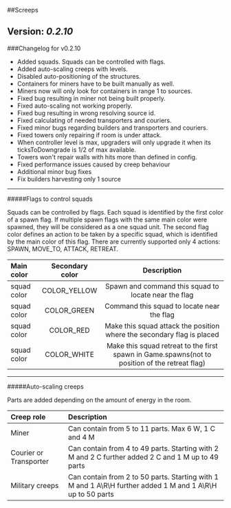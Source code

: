 ##Screeps

Version: _0.2.10_
-------
###Changelog for v0.2.10

- Added squads. Squads can be controlled with flags.
- Added auto-scaling creeps with levels.
- Disabled auto-positioning of the structures.
- Containers for miners have to be built manually as well.
- Miners now will only look for containers in range 1 to sources.
- Fixed bug resulting in miner not being built properly.
- Fixed auto-scaling not working properly.
- Fixed bug resulting in wrong resolving source id.
- Fixed calculating of needed transporters and couriers.
- Fixed minor bugs regarding builders and transporters and couriers.
- Fixed towers only repairing if room is under attack.
- When controller level is max, upgraders will only upgrade it when its ticksToDowngrade is 1/2 of max available.
- Towers won't repair walls with hits more than defined in config.
- Fixed performance issues caused by creep behaviour
- Additional minor bug fixes
- Fix builders harvesting only 1 source

-------
#####Flags to control squads

Squads can be controlled by flags. 
Each squad is identified by the first color of a spawn flag. If multiple spawn flags with the same main color were spawned, they will be considered as a one squad unit.
The second flag color defines an action to be taken by a specific squad, which is identified by the main color of this flag.
There are currently supported only 4 actions: SPAWN, MOVE_TO, ATTACK, RETREAT.

| Main color      | Secondary color  | Description |
|:-----------|:----------:|:------------:|
| squad color     | COLOR_YELLOW| Spawn and command this squad to locate near the flag|
| squad color      | COLOR_GREEN| Command this squad to locate near the flag|
| squad color      | COLOR_RED  | Make this squad attack the position where the secondary flag is placed |
| squad color      | COLOR_WHITE| Make this squad retreat to the first spawn in Game.spawns(not to position of the retreat flag) |

-------
#####Auto-scaling creeps

Parts are added depending on the amount of energy in the room.

| Creep role      | Description |
|:-----------|:------------|
| Miner     | Can contain from 5 to 11 parts. Max 6 W, 1 C and 4 M|
| Courier or Transporter     | Can contain from 4 to 49 parts. Starting with 2 M and 2 C further added 2 C and 1 M up to 49 parts|
| Military creeps      | Can contain from 2 to 50 parts. Starting with 1 M and 1 A\R\H further added 1 M and 1 A\R\H up to 50 parts |
